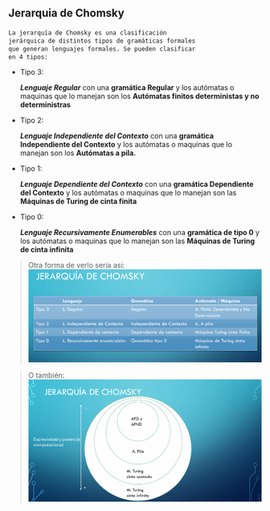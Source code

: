 ## Jerarquia de Chomsky
    La jerarquía de Chomsky es una clasificación
    jerárquica de distintos tipos de gramáticas formales
    que generan lenguajes formales. Se pueden clasificar
    en 4 tipos:
- Tipo 3:

    ***Lenguaje Regular*** con una **gramática Regular** y los autómatas o maquinas que lo manejan son los **Autómatas finitos deterministas y no deterministras**
- Tipo 2:

    ***Lenguaje Independiente del Contexto*** con una **gramática Independiente del Contexto** y los autómatas o maquinas que lo manejan son los **Autómatas a pila.**
- Tipo 1:

    ***Lenguaje Dependiente del Contexto*** con una **gramática Dependiente del Contexto** y los autómatas o maquinas que lo manejan son las **Máquinas de Turing de cinta finita**
- Tipo 0:

    ***Lenguaje Recursivamente Enumerables*** con una **gramática de tipo 0** y los autómatas o maquinas que lo manejan son las **Máquinas de Turing de cinta infinita**

> Otra forma de verlo sería asi:
    ![Jeraquia de Chomsky](../imgs/tablaChomsky.png)
    
> O también:
    ![Jeraquia de Chomsky](../imgs/CircleChomsky.png)

